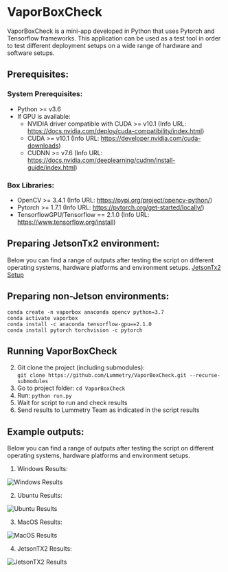 # VaporBoxCheck
VaporBoxCheck is a mini-app developed in Python that uses Pytorch and Tensorflow frameworks. This application can be used as a test tool in order to test different deployment setups on a wide range of hardware and software setups.

## Prerequisites:
### System Prerequisites:
* Python >= v3.6
* If GPU is available:
  - NVIDIA driver compatible with CUDA >= v10.1 (Info URL: https://docs.nvidia.com/deploy/cuda-compatibility/index.html)
  - CUDA >= v10.1 (Info URL: https://developer.nvidia.com/cuda-downloads)
  - CUDNN >= v7.6 (Info URL: https://docs.nvidia.com/deeplearning/cudnn/install-guide/index.html)

### Box Libraries:
* OpenCV >= 3.4.1 (Info URL: https://pypi.org/project/opencv-python/)
* Pytorch >= 1.7.1 (Info URL: https://pytorch.org/get-started/locally/)
* TensorflowGPU/Tensorflow == 2.1.0 (Info URL: https://www.tensorflow.org/install)

## Preparing JetsonTx2 environment:
Below you can find a range of outputs after testing the script on different operating systems, hardware platforms and environment setups.
[JetsonTx2 Setup](https://github.com/Lummetry/VaporBoxCheck/blob/main/_vapor_box_check/_output/JetsonSetup.pdf)

## Preparing non-Jetson environments:
    conda create -n vaporbox anaconda opencv python=3.7
    conda activate vaporbox
    conda install -c anaconda tensorflow-gpu==2.1.0
    conda install pytorch torchvision -c pytorch
    
## Running VaporBoxCheck
2. Git clone the project (including submodules): 
    <br>`git clone https://github.com/Lummetry/VaporBoxCheck.git --recurse-submodules`
3. Go to project folder: `cd VaporBoxCheck`
4. Run: `python run.py`
5. Wait for script to run and check results
6. Send results to Lummetry Team as indicated in the script results

## Example outputs:
Below you can find a range of outputs after testing the script on different operating systems, hardware platforms and environment setups.

1. Windows Results:

![Windows Results](https://github.com/Lummetry/VaporBoxCheck/blob/main/_vapor_box_check/_output/windows.png)

2. Ubuntu Results:

![Ubuntu Results](https://github.com/Lummetry/VaporBoxCheck/blob/main/_vapor_box_check/_output/ubuntu.png)

3. MacOS Results:

![MacOS Results](https://github.com/Lummetry/VaporBoxCheck/blob/main/_vapor_box_check/_output/macos.png)

4. JetsonTX2 Results:

![JetsonTX2 Results](https://github.com/Lummetry/VaporBoxCheck/blob/main/_vapor_box_check/_output/jetson.png)

